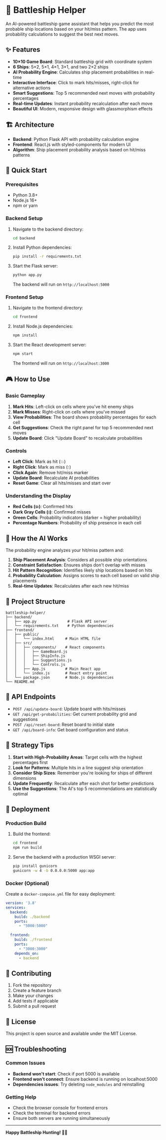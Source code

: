 # 🚢 Battleship Helper

An AI-powered battleship game assistant that helps you predict the most probable ship locations based on your hit/miss pattern. The app uses probability calculations to suggest the best next moves.

## ✨ Features

- **10×10 Game Board**: Standard battleship grid with coordinate system
- **6 Ships**: 5×2, 5×1, 4×1, 3×1, and two 2×2 ships
- **AI Probability Engine**: Calculates ship placement probabilities in real-time
- **Interactive Interface**: Click to mark hits/misses, right-click for alternative actions
- **Smart Suggestions**: Top 5 recommended next moves with probability percentages
- **Real-time Updates**: Instant probability recalculation after each move
- **Beautiful UI**: Modern, responsive design with glassmorphism effects

## 🏗️ Architecture

- **Backend**: Python Flask API with probability calculation engine
- **Frontend**: React.js with styled-components for modern UI
- **Algorithm**: Ship placement probability analysis based on hit/miss patterns

## 🚀 Quick Start

### Prerequisites

- Python 3.8+
- Node.js 16+
- npm or yarn

### Backend Setup

1. Navigate to the backend directory:
   ```bash
   cd backend
   ```

2. Install Python dependencies:
   ```bash
   pip install -r requirements.txt
   ```

3. Start the Flask server:
   ```bash
   python app.py
   ```

   The backend will run on `http://localhost:5000`

### Frontend Setup

1. Navigate to the frontend directory:
   ```bash
   cd frontend
   ```

2. Install Node.js dependencies:
   ```bash
   npm install
   ```

3. Start the React development server:
   ```bash
   npm start
   ```

   The frontend will run on `http://localhost:3000`

## 🎮 How to Use

### Basic Gameplay

1. **Mark Hits**: Left-click on cells where you've hit enemy ships
2. **Mark Misses**: Right-click on cells where you've missed
3. **View Probabilities**: The board shows probability percentages for each cell
4. **Get Suggestions**: Check the right panel for top 5 recommended next moves
5. **Update Board**: Click "Update Board" to recalculate probabilities

### Controls

- **Left Click**: Mark as hit (💥)
- **Right Click**: Mark as miss (💧)
- **Click Again**: Remove hit/miss marker
- **Update Board**: Recalculate AI probabilities
- **Reset Game**: Clear all hits/misses and start over

### Understanding the Display

- **Red Cells (💥)**: Confirmed hits
- **Dark Gray Cells (💧)**: Confirmed misses
- **Green Cells**: Probability indicators (darker = higher probability)
- **Percentage Numbers**: Probability of ship presence in each cell

## 🧠 How the AI Works

The probability engine analyzes your hit/miss pattern and:

1. **Ship Placement Analysis**: Considers all possible ship orientations
2. **Constraint Satisfaction**: Ensures ships don't overlap with misses
3. **Hit Pattern Recognition**: Identifies likely ship locations based on hits
4. **Probability Calculation**: Assigns scores to each cell based on valid ship placements
5. **Real-time Updates**: Recalculates after each new hit/miss

## 📁 Project Structure

```
battleship-helper/
├── backend/
│   ├── app.py              # Flask API server
│   └── requirements.txt    # Python dependencies
├── frontend/
│   ├── public/
│   │   └── index.html     # Main HTML file
│   ├── src/
│   │   ├── components/    # React components
│   │   │   ├── GameBoard.js
│   │   │   ├── ShipInfo.js
│   │   │   ├── Suggestions.js
│   │   │   └── Controls.js
│   │   ├── App.js         # Main React app
│   │   └── index.js       # React entry point
│   └── package.json       # Node.js dependencies
└── README.md
```

## 🔧 API Endpoints

- `POST /api/update-board`: Update board with hits/misses
- `GET /api/get-probabilities`: Get current probability grid and suggestions
- `POST /api/reset-board`: Reset board to initial state
- `GET /api/board-info`: Get board configuration and status

## 🎯 Strategy Tips

1. **Start with High-Probability Areas**: Target cells with the highest percentages first
2. **Look for Patterns**: Multiple hits in a line suggest ship orientation
3. **Consider Ship Sizes**: Remember you're looking for ships of different dimensions
4. **Update Frequently**: Recalculate after each shot for better predictions
5. **Use the Suggestions**: The AI's top 5 recommendations are statistically optimal

## 🚀 Deployment

### Production Build

1. Build the frontend:
   ```bash
   cd frontend
   npm run build
   ```

2. Serve the backend with a production WSGI server:
   ```bash
   pip install gunicorn
   gunicorn -w 4 -b 0.0.0.0:5000 app:app
   ```

### Docker (Optional)

Create a `docker-compose.yml` file for easy deployment:

```yaml
version: '3.8'
services:
  backend:
    build: ./backend
    ports:
      - "5000:5000"
  
  frontend:
    build: ./frontend
    ports:
      - "3000:3000"
    depends_on:
      - backend
```

## 🤝 Contributing

1. Fork the repository
2. Create a feature branch
3. Make your changes
4. Add tests if applicable
5. Submit a pull request

## 📝 License

This project is open source and available under the MIT License.

## 🆘 Troubleshooting

### Common Issues

- **Backend won't start**: Check if port 5000 is available
- **Frontend won't connect**: Ensure backend is running on localhost:5000
- **Dependencies issues**: Try deleting `node_modules` and reinstalling

### Getting Help

- Check the browser console for frontend errors
- Check the terminal for backend errors
- Ensure both servers are running simultaneously

---

**Happy Battleship Hunting! 🎯🚢**

